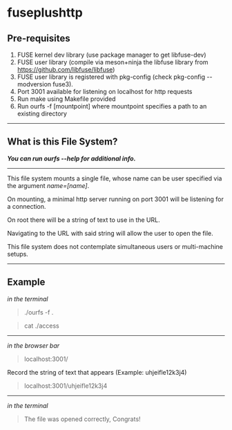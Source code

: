 # fuseplushttp #

## Pre-requisites ##

1. FUSE kernel dev library (use package manager to get libfuse-dev)
2. FUSE user library (compile via meson+ninja the libfuse library from https://github.com/libfuse/libfuse)
3. FUSE user library is registered with pkg-config (check pkg-config --modversion fuse3).
4. Port 3001 available for listening on localhost for http requests
5. Run make using Makefile provided
6. Run ourfs -f [mountpoint] where mountpoint specifies a path to an existing directory

--------------------------------------------------------------------------------------

## What is this File System? ##

**_You can run ourfs --help for additional info._**

------------------------------------------------------------------

This file system mounts a single file, whose name can be user specified via the argument _name=[name]_.

On mounting, a minimal http server running on port 3001 will be listening for a connection.

On root there will be a string of text to use in the URL.

Navigating to the URL with said string will allow the user to open the file.

This file system does not contemplate simultaneous users or multi-machine setups.

------------------------------------------------------------------------------

## Example ##

*in the terminal*

>./ourfs -f .

>cat ./access

--------------------------------------------------------------------

*in the browser bar*

>localhost:3001/

Record the string of text that appears (Example: uhjeifle12k3j4)

>localhost:3001/uhjeifle12k3j4

---------------------------------------------------------------------

*in the terminal*

>The file was opened correctly, Congrats!
